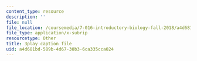 ```yaml
---
content_type: resource
description: ''
file: null
file_location: /coursemedia/7-016-introductory-biology-fall-2018/a4d681bd589b4d6730b36ca335cca024_68KXOYTc1mk.srt
file_type: application/x-subrip
resourcetype: Other
title: 3play caption file
uid: a4d681bd-589b-4d67-30b3-6ca335cca024
---
```

